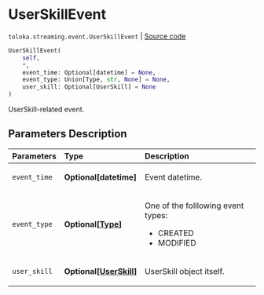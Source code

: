 # UserSkillEvent
`toloka.streaming.event.UserSkillEvent` | [Source code](https://github.com/Toloka/toloka-kit/blob/v1.1.3/src/streaming/event.py#L75)

```python
UserSkillEvent(
    self,
    *,
    event_time: Optional[datetime] = None,
    event_type: Union[Type, str, None] = None,
    user_skill: Optional[UserSkill] = None
)
```

UserSkill-related event.

## Parameters Description

| Parameters | Type | Description |
| :----------| :----| :-----------|
`event_time`|**Optional\[datetime\]**|<p>Event datetime.</p>
`event_type`|**Optional\[[Type](toloka.streaming.event.UserSkillEvent.Type.md)\]**|<p>One of the folllowing event types:</p> <ul> <li>CREATED</li> <li>MODIFIED</li> </ul>
`user_skill`|**Optional\[[UserSkill](toloka.client.user_skill.UserSkill.md)\]**|<p>UserSkill object itself.</p>
